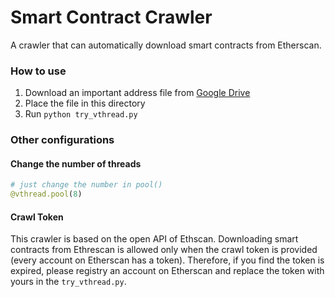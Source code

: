 # Smart Contract Crawler

A crawler that can automatically download smart contracts from Etherscan.

### How to use

1. Download an important address file from [Google Drive](https://drive.google.com/file/d/1XFmbn7RF-BwqOf0b5qkFvjOjnyYH4tgQ)
2. Place the file in this directory
3. Run `python try_vthread.py`

### Other configurations

#### Change the number of threads

```python
# just change the number in pool()
@vthread.pool(8)
```

#### Crawl Token

This crawler is based on the open API of Ethscan. Downloading smart contracts from Ethrescan is allowed only when the crawl token is provided (every account on Etherscan has a token). Therefore, if you find the token is expired, please registry an account on Etherscan and replace the token with yours in the `try_vthread.py`.
